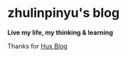 zhulinpinyu's blog
===

**Live my life, my thinking & learning**


Thanks for
[Hux Blog](https://github.com/Huxpro/huxpro.github.io)
